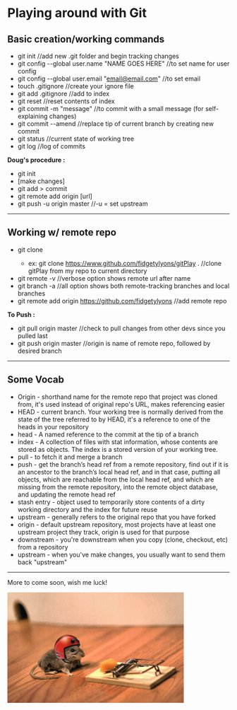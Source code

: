 Playing around with Git
======

## Basic creation/working commands

  * git init //add new .git folder and begin tracking changes
  * git config --global user.name "NAME GOES HERE" //to set name for user config
  * git config --global user.email "email@email.com"  //to set email
  * touch .gitignore //create your ignore file
  * git add .gitignore //add to index
  * git reset //reset contents of index
  * git commit -m "message" //to commit with a small message (for self-explaining changes)
  * git commit --amend //replace tip of current branch by creating new commit
  * git status //current state of working tree
  * git log //log of commits

  **Doug's procedure :**
  * git init
  * [make changes]
  * git add > commit
  * git remote add origin [url]
  * git push -u origin master //-u = set upstream
---
## Working w/ remote repo

  * git clone <url OR path to local directory> <where to clone>
    * ex: git clone https://www.github.com/fidgetylyons/gitPlay . //clone gitPlay from my repo to current directory
  * git remote -v //verbose option shows remote url after name
  * git branch -a //all option shows both remote-tracking branches and local branches
  * git remote add origin https://github.com/fidgetylyons //add remote repo

  **To Push :**
  * git pull origin master //check to pull changes from other devs since you pulled last
  * git push origin master //origin is name of remote repo, followed by desired branch
---
## Some Vocab

  * Origin - shorthand name for the remote repo that project was cloned from, it's used instead of original repo's URL, makes referencing easier
  * HEAD - current branch. Your working tree is normally derived from the state of the tree referred to by HEAD, it's a reference to one of the heads in your repository
  * head - A named reference to the commit at the tip of a branch
  * index - A collection of files with stat information, whose contents are stored as objects. The index is a stored version of your working tree.
  * pull - to fetch it and merge a branch
  * push - get the branch’s head ref from a remote repository, find out if it is an ancestor to the branch’s local head ref, and in that case, putting all objects, which are reachable from the local head ref, and which are missing from the remote repository, into the remote object database, and updating the remote head ref
  * stash entry - object used to temporarily store contents of a dirty working directory and the index for future reuse
  * upstream - generally refers to the original repo that you have forked
  * origin - default upstream repository, most projects have at least one upstream project they track, origin is used for that purpose
  * downstream - you're downstream when you copy (clone, checkout, etc) from a repository
  * upstream - when you've make changes, you usually want to send them back "upstream"
---
More to come soon, wish me luck!

![Image](buckleUp.jpeg "Me, pushing to master")
